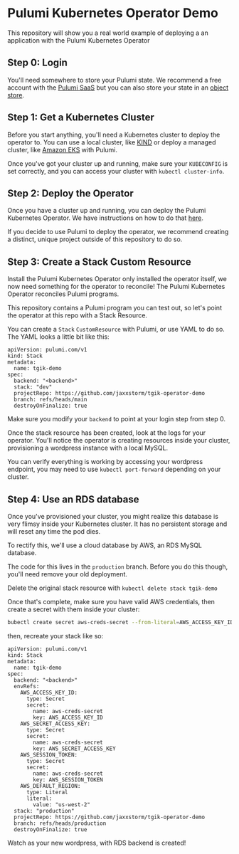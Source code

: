 # Pulumi Kubernetes Operator Demo

This repository will show you a real world example of deploying a an application with the Pulumi Kubernetes Operator

## Step 0: Login

You'll need somewhere to store your Pulumi state. We recommend a free account with the [Pulumi SaaS](https://app.pulumi.com/) but you can also store your state in an [object store](https://www.pulumi.com/docs/intro/concepts/state/#logging-in).

## Step 1: Get a Kubernetes Cluster

Before you start anything, you'll need a Kubernetes cluster to deploy the operator to. You can use a local cluster, like [KIND](https://kind.sigs.k8s.io/) or deploy a managed cluster, like [Amazon EKS](https://www.pulumi.com/docs/guides/crosswalk/aws/eks/) with Pulumi.

Once you've got your cluster up and running, make sure your `KUBECONFIG` is set correctly, and you can access your cluster with `kubectl cluster-info`.

## Step 2: Deploy the Operator

Once you have a cluster up and running, you can deploy the Pulumi Kubernetes Operator. We have instructions on how to do that [here](https://www.pulumi.com/docs/guides/continuous-delivery/pulumi-kubernetes-operator/).

If you decide to use Pulumi to deploy the operator, we recommend creating a distinct, unique project outside of this repository to do so.

## Step 3: Create a Stack Custom Resource

Install the Pulumi Kubernetes Operator only installed the operator itself, we now need something for the operator to reconcile! The Pulumi Kubernetes Operator reconciles Pulumi programs.

This repository contains a Pulumi program you can test out, so let's point the operator at this repo with a Stack Resource.

You can create a `Stack` `CustomResource` with Pulumi, or use YAML to do so. The YAML looks a little bit like this:

```
apiVersion: pulumi.com/v1
kind: Stack
metadata:
  name: tgik-demo
spec:
  backend: "<backend>"
  stack: "dev"
  projectRepo: https://github.com/jaxxstorm/tgik-operator-demo
  branch: refs/heads/main
  destroyOnFinalize: true
```

Make sure you modify your `backend` to point at your login step from step 0.

Once the stack resource has been created, look at the logs for your operator. You'll notice the operator is creating resources inside your cluster, provisioning a wordpress instance with a local MySQL.

You can verify everything is working by accessing your wordpress endpoint, you may need to use `kubectl port-forward` depending on your cluster.

## Step 4: Use an RDS database

Once you've provisioned your cluster, you might realize this database is very flimsy inside your Kubernetes cluster. It has no persistent storage and will reset any time the pod dies.

To rectify this, we'll use a cloud database by AWS, an RDS MySQL database.

The code for this lives in the `production` branch. Before you do this though, you'll need remove your old deployment. 

Delete the original stack resource with `kubectl delete stack tgik-demo`

Once that's complete, make sure you have valid AWS credentials, then create a secret with them inside your cluster:

```bash
bubectl create secret aws-creds-secret --from-literal=AWS_ACCESS_KEY_ID=$AWS_ACCESS_KEY_ID --from-literal=AWS_SECRET_ACCESS_KEY=$AWS_SECRET_ACCESS_KEY --from-literal=AWS_SESSION_TOKEN=$AWS_SESSION_TOKEN
```

then, recreate your stack like so:

```
apiVersion: pulumi.com/v1
kind: Stack
metadata:
  name: tgik-demo
spec:
  backend: "<backend>"
  envRefs:
    AWS_ACCESS_KEY_ID:
      type: Secret
      secret:
        name: aws-creds-secret
        key: AWS_ACCESS_KEY_ID
    AWS_SECRET_ACCESS_KEY:
      type: Secret
      secret:
        name: aws-creds-secret
        key: AWS_SECRET_ACCESS_KEY
    AWS_SESSION_TOKEN:
      type: Secret
      secret:
        name: aws-creds-secret
        key: AWS_SESSION_TOKEN
    AWS_DEFAULT_REGION:
      type: Literal
      literal:
        value: "us-west-2"
  stack: "production"
  projectRepo: https://github.com/jaxxstorm/tgik-operator-demo
  branch: refs/heads/production
  destroyOnFinalize: true
```

Watch as your new wordpress, with RDS backend is created!


